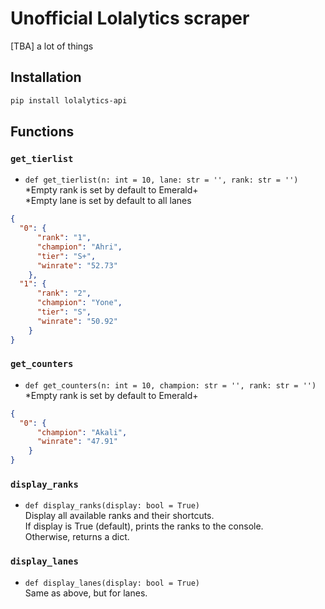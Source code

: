 # Unofficial Lolalytics scraper  
[TBA] a lot of things

## Installation  
```bash
pip install lolalytics-api
```

## Functions  
### `get_tierlist`
- `def get_tierlist(n: int = 10, lane: str = '', rank: str = '')`  
*Empty rank is set by default to Emerald+  
*Empty lane is set by default to all lanes  
```json
{
  "0": {
      "rank": "1",
      "champion": "Ahri",
      "tier": "S+",
      "winrate": "52.73"
    },
  "1": {
      "rank": "2",
      "champion": "Yone",
      "tier": "S",
      "winrate": "50.92"
    }
}
```

### `get_counters`
- `def get_counters(n: int = 10, champion: str = '', rank: str = '')`  
*Empty rank is set by default to Emerald+
```json
{
  "0": {
      "champion": "Akali",
      "winrate": "47.91"
    }
}
```

### `display_ranks`
- `def display_ranks(display: bool = True)`  
Display all available ranks and their shortcuts.  
If display is True (default), prints the ranks to the console.  
Otherwise, returns a dict.

### `display_lanes`
- `def display_lanes(display: bool = True)`  
Same as above, but for lanes.
